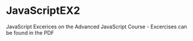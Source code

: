 # JavaScriptEX2

JavaScript Excerices on the Advanced JavaScript Course - Excercises can be found in the PDF
